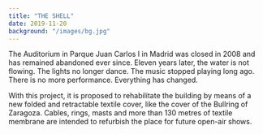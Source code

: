 ```yaml
---
title: "THE SHELL"
date: 2019-11-20
background: "/images/bg.jpg"
---
```


The Auditorium in Parque Juan Carlos I in Madrid was closed in 2008 and has remained abandoned ever since. Eleven years later, the water is not flowing. The lights no longer dance. The music stopped playing long ago. There is no more performance. Everything has changed.

With this project, it is proposed to rehabilitate the building by means of a new folded and retractable textile cover, like the cover of the Bullring of Zaragoza. Cables, rings, masts and more than 130 metres of textile membrane are intended to refurbish the place for future open-air shows.
